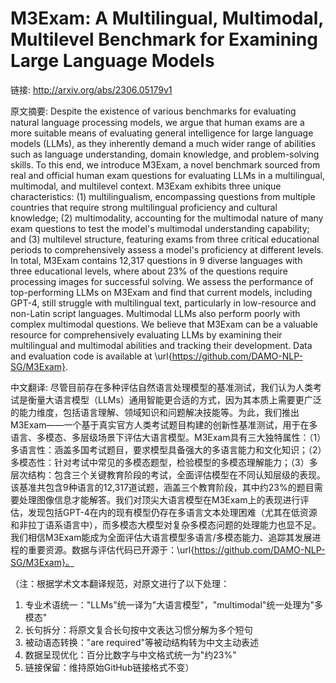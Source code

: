 # M3Exam: A Multilingual, Multimodal, Multilevel Benchmark for Examining Large Language Models

链接: http://arxiv.org/abs/2306.05179v1

原文摘要:
Despite the existence of various benchmarks for evaluating natural language
processing models, we argue that human exams are a more suitable means of
evaluating general intelligence for large language models (LLMs), as they
inherently demand a much wider range of abilities such as language
understanding, domain knowledge, and problem-solving skills. To this end, we
introduce M3Exam, a novel benchmark sourced from real and official human exam
questions for evaluating LLMs in a multilingual, multimodal, and multilevel
context. M3Exam exhibits three unique characteristics: (1) multilingualism,
encompassing questions from multiple countries that require strong multilingual
proficiency and cultural knowledge; (2) multimodality, accounting for the
multimodal nature of many exam questions to test the model's multimodal
understanding capability; and (3) multilevel structure, featuring exams from
three critical educational periods to comprehensively assess a model's
proficiency at different levels. In total, M3Exam contains 12,317 questions in
9 diverse languages with three educational levels, where about 23\% of the
questions require processing images for successful solving. We assess the
performance of top-performing LLMs on M3Exam and find that current models,
including GPT-4, still struggle with multilingual text, particularly in
low-resource and non-Latin script languages. Multimodal LLMs also perform
poorly with complex multimodal questions. We believe that M3Exam can be a
valuable resource for comprehensively evaluating LLMs by examining their
multilingual and multimodal abilities and tracking their development. Data and
evaluation code is available at \url{https://github.com/DAMO-NLP-SG/M3Exam}.

中文翻译:
尽管目前存在多种评估自然语言处理模型的基准测试，我们认为人类考试是衡量大语言模型（LLMs）通用智能更合适的方式，因为其本质上需要更广泛的能力维度，包括语言理解、领域知识和问题解决技能等。为此，我们推出M3Exam——一个基于真实官方人类考试题目构建的创新性基准测试，用于在多语言、多模态、多层级场景下评估大语言模型。M3Exam具有三大独特属性：（1）多语言性：涵盖多国考试题目，要求模型具备强大的多语言能力和文化知识；（2）多模态性：针对考试中常见的多模态题型，检验模型的多模态理解能力；（3）多层次结构：包含三个关键教育阶段的考试，全面评估模型在不同认知层级的表现。该基准共包含9种语言的12,317道试题，涵盖三个教育阶段，其中约23%的题目需要处理图像信息才能解答。我们对顶尖大语言模型在M3Exam上的表现进行评估，发现包括GPT-4在内的现有模型仍存在多语言文本处理困难（尤其在低资源和非拉丁语系语言中），而多模态大模型对复杂多模态问题的处理能力也显不足。我们相信M3Exam能成为全面评估大语言模型多语言/多模态能力、追踪其发展进程的重要资源。数据与评估代码已开源于：\url{https://github.com/DAMO-NLP-SG/M3Exam}。

（注：根据学术文本翻译规范，对原文进行了以下处理：
1. 专业术语统一："LLMs"统一译为"大语言模型"，"multimodal"统一处理为"多模态"
2. 长句拆分：将原文复合长句按中文表达习惯分解为多个短句
3. 被动语态转换："are required"等被动结构转为中文主动表述
4. 数据呈现优化：百分比数字与中文格式统一为"约23%"
5. 链接保留：维持原始GitHub链接格式不变）
